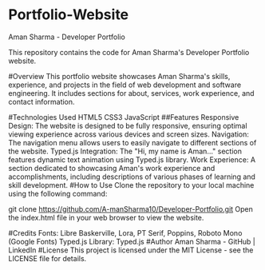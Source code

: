 # Portfolio-Website
Aman Sharma - Developer Portfolio

This repository contains the code for Aman Sharma's Developer Portfolio website.

#Overview
This portfolio website showcases Aman Sharma's skills, experience, and projects in the field of web development and software engineering. It includes sections for about, services, work experience, and contact information.

#Technologies Used
HTML5
CSS3
JavaScript
##Features
Responsive Design: The website is designed to be fully responsive, ensuring optimal viewing experience across various devices and screen sizes.
Navigation: The navigation menu allows users to easily navigate to different sections of the website.
Typed.js Integration: The "Hi, my name is Aman..." section features dynamic text animation using Typed.js library.
Work Experience: A section dedicated to showcasing Aman's work experience and accomplishments, including descriptions of various phases of learning and skill development.
#How to Use
Clone the repository to your local machine using the following command:

git clone https://github.com/A-manSharma10/Developer-Portfolio.git
Open the index.html file in your web browser to view the website.

#Credits
Fonts: Libre Baskerville, Lora, PT Serif, Poppins, Roboto Mono (Google Fonts)
Typed.js Library: Typed.js
#Author
Aman Sharma - GitHub | LinkedIn
#License
This project is licensed under the MIT License - see the LICENSE file for details.
